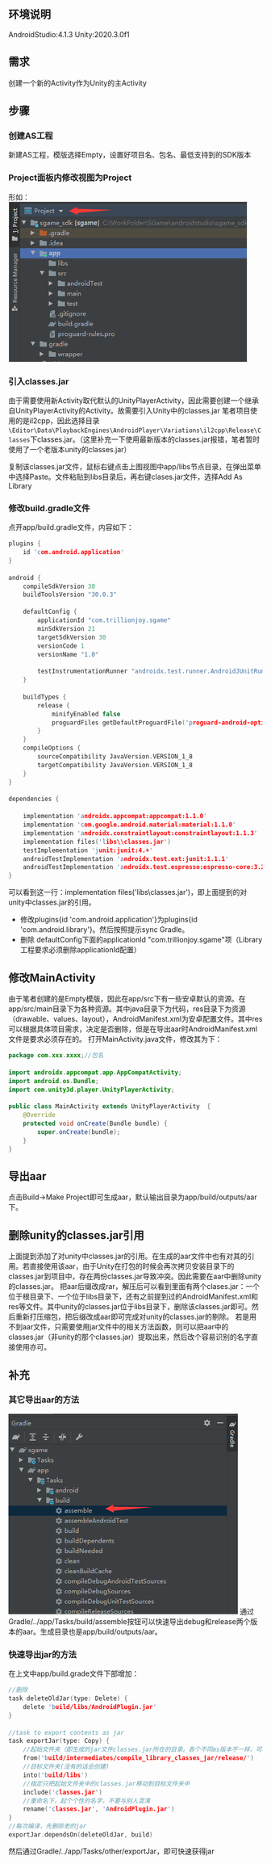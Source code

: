 ## 环境说明
AndroidStudio:4.1.3
Unity:2020.3.0f1

## 需求
创建一个新的Activity作为Unity的主Activity
## 步骤
### 创建AS工程
新建AS工程，模版选择Empty，设置好项目名、包名、最低支持到的SDK版本

### Project面板内修改视图为Project
形如：![](https://raw.githubusercontent.com/iningwei/SelfPictureHost/master/Blog/20210927114859.png)

### 引入classes.jar
由于需要使用新Activity取代默认的UnityPlayerActivity，因此需要创建一个继承自UnityPlayerActivity的Activity。故需要引入Unity中的classes.jar
笔者项目使用的是il2cpp，因此选择目录``\Editor\Data\PlaybackEngines\AndroidPlayer\Variations\il2cpp\Release\Classes``下classes.jar。（这里补充一下使用最新版本的classes.jar报错，笔者暂时使用了一个老版本unity的classes.jar）

复制该classes.jar文件，鼠标右键点击上图视图中app/libs节点目录，在弹出菜单中选择Paste。文件粘贴到libs目录后，再右键clases.jar文件，选择Add As Library

### 修改build.gradle文件
点开app/build.gradle文件，内容如下：
```c
plugins {
    id 'com.android.application'
}

android {
    compileSdkVersion 30
    buildToolsVersion "30.0.3"

    defaultConfig {
        applicationId "com.trillionjoy.sgame"
        minSdkVersion 21
        targetSdkVersion 30
        versionCode 1
        versionName "1.0"

        testInstrumentationRunner "androidx.test.runner.AndroidJUnitRunner"
    }

    buildTypes {
        release {
            minifyEnabled false
            proguardFiles getDefaultProguardFile('proguard-android-optimize.txt'), 'proguard-rules.pro'
        }
    }
    compileOptions {
        sourceCompatibility JavaVersion.VERSION_1_8
        targetCompatibility JavaVersion.VERSION_1_8
    }
}

dependencies {

    implementation 'androidx.appcompat:appcompat:1.1.0'
    implementation 'com.google.android.material:material:1.1.0'
    implementation 'androidx.constraintlayout:constraintlayout:1.1.3'
    implementation files('libs\\classes.jar')
    testImplementation 'junit:junit:4.+'
    androidTestImplementation 'androidx.test.ext:junit:1.1.1'
    androidTestImplementation 'androidx.test.espresso:espresso-core:3.2.0'
}
```
可以看到这一行：implementation files('libs\\classes.jar')，即上面提到的对unity中classes.jar的引用。

- 修改plugins{id 'com.android.application'}为plugins{id 'com.android.library'}。然后按照提示sync Gradle。
- 删除 defaultConfig下面的applicationId "com.trillionjoy.sgame"项（Library工程要求必须删除applicationId配置）


## 修改MainActivity
由于笔者创建的是Empty模版，因此在app/src下有一些安卓默认的资源。在app/src/main目录下为各种资源。其中java目录下为代码，res目录下为资源（drawable、values、layout），AndroidManifest.xml为安卓配置文件。其中res可以根据具体项目需求，决定是否删除，但是在导出aar时AndroidManifest.xml文件是要求必须存在的。
打开MainActivity.java文件，修改其为下：

```java
package com.xxx.xxxx;//包名

import androidx.appcompat.app.AppCompatActivity;
import android.os.Bundle;
import com.unity3d.player.UnityPlayerActivity;

public class MainActivity extends UnityPlayerActivity  {
    @Override
    protected void onCreate(Bundle bundle) {
        super.onCreate(bundle);
    }
}
```

## 导出aar
点击Build->Make Project即可生成aar，默认输出目录为app/build/outputs/aar下。

## 删除unity的classes.jar引用
上面提到添加了对unity中classes.jar的引用。在生成的aar文件中也有对其的引用。若直接使用该aar，由于Unity在打包的时候会再次拷贝安装目录下的classes.jar到项目中，存在两份classes.jar导致冲突。因此需要在aar中删除unity的classes.jar。
把aar后缀改成rar，解压后可以看到里面有两个clases.jar：一个位于根目录下、一个位于libs目录下，还有之前提到过的AndroidManifest.xml和res等文件。其中unity的classes.jar位于libs目录下，删除该classes.jar即可。然后重新打压缩包，把后缀改成aar即可完成对unity的classes.jar的剔除。
若是用不到aar文件，只需要使用jar文件中的相关方法函数，则可以把aar中的classes.jar（非unity的那个classes.jar）提取出来，然后改个容易识别的名字直接使用亦可。




## 补充
### 其它导出aar的方法
![](https://raw.githubusercontent.com/iningwei/SelfPictureHost/master/Blog/20210927125310.png)
通过Gradle/../app/Tasks/build/assemble按钮可以快速导出debug和release两个版本的aar。生成目录也是app/build/outputs/aar。

### 快速导出jar的方法
在上文中app/build.grade文件下部增加：
```c
//删除
task deleteOldJar(type: Delete) {
    delete 'build/libs/AndroidPlugin.jar'
}

//task to export contents as jar
task exportJar(type: Copy) {
    //起始文件夹（即生成的jar文件classes.jar所在的目录。各个不同as版本不一样，可以通过在build/imtermediates目录下搜索classes.jar来确定具体位置。若是在编译的时候报错 exportJar: NO-SOURCE,就说明此路径错误）
    from('build/intermediates/compile_library_classes_jar/release/')
    //目标文件夹(没有的话会创建)
    into('build/libs')
    //指定只把起始文件夹中的classes.jar移动到目标文件夹中
    include('classes.jar')
    //重命名下，起个个性的名字，不要与别人混淆
    rename('classes.jar', 'AndroidPlugin.jar')
}
//每次编译，先删除老的jar
exportJar.dependsOn(deleteOldJar, build)
```

然后通过Gradle/../app/Tasks/other/exportJar，即可快速获得jar